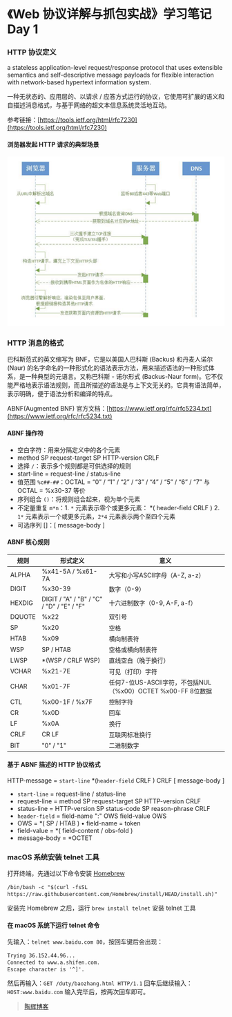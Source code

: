 # 《Web 协议详解与抓包实战》学习笔记 Day 1

### HTTP 协议定义

a stateless application-level request/response protocol that uses extensible semantics and self-descriptive message payloads for flexible interaction with network-based hypertext information system.

一种无状态的、应用层的、以请求 / 应答方式运行的协议，它使用可扩展的语义和自描述消息格式，与基于网络的超文本信息系统灵活地互动。

参考链接：[https://tools.ietf.org/html/rfc7230](https://tools.ietf.org/html/rfc7230)

#### 浏览器发起 HTTP 请求的典型场景
![image.png](img/day1/01.png)

### HTTP 消息的格式

巴科斯范式的英文缩写为 BNF，它是以美国人巴科斯 (Backus) 和丹麦人诺尔 (Naur) 的名字命名的一种形式化的语法表示方法，用来描述语法的一种形式体系，是一种典型的元语言。又称巴科斯 - 诺尔形式 (Backus-Naur form)。它不仅能严格地表示语法规则，而且所描述的语法是与上下文无关的。它具有语法简单，表示明确，便于语法分析和编译的特点。

ABNF(Augmented BNF) 官方文档：[https://www.ietf.org/rfc/rfc5234.txt](https://www.ietf.org/rfc/rfc5234.txt)

#### ABNF 操作符

* 空白字符：用来分隔定义中的各个元素
* method SP request-target SP HTTP-version CRLF
* 选择 `/`：表示多个规则都是可供选择的规则
* start-line = request-line / status-line
* 值范围 `%c##-##`：OCTAL = “0” / “1” / “2” / “3” / “4” / “5” / “6” / “7” 与 OCTAL = %x30-37 等价
* 序列组合 `()`：将规则组合起来，视为单个元素
* 不定量重复 `m*n`：1. `*` 元素表示零个或更多元素： *( header-field CRLF ) 2. `1*` 元素表示一个或更多元素，`2*4` 元素表示两个至四个元素
* 可选序列 []：[ message-body ]

#### ABNF 核心规则

|规则|形式定义| 意义                                            |
|-----|-------|-----------------------------------------------|
|ALPHA|%x41-5A / %x61-7A | 大写和小写ASCII字母（A-Z, a-z）                        |
|DIGIT |%x30-39| 数字（0-9）                                       |
|HEXDIG |DIGIT / "A" / "B" / "C" / "D" / "E" / "F" | 十六进制数字（0-9, A-F, a-f）                         |
|DQUOTE |%x22 | 双引号                                           |
|SP |%x20 | 空格                                            |
|HTAB| %x09 | 横向制表符                                         |
|WSP |SP / HTAB | 空格或横向制表符                                      |
|LWSP |*(WSP / CRLF WSP) | 直线空白（晚于换行）                                    |
|VCHAR |%x21-7E | 可见（打印）字符                                      |
|CHAR| %x01-7F | 任何7-位US-ASCII字符，不包括NUL（%x00）OCTET %x00-FF 8位数据 |
|CTL| %x00-1F / %x7F | 控制字符                                          |
|CR |%x0D | 回车                                            |
|LF |%x0A | 换行                                            |
|CRLF |CR LF | 互联网标准换行                                       |
|BIT |"0" / "1" | 二进制数字                                         |

#### 基于 ABNF 描述的 HTTP 协议格式

HTTP-message = `start-line` *(`header-field` CRLF ) CRLF [ message-body ]
* `start-line` = request-line / status-line
* request-line = method SP request-target SP HTTP-version CRLF
* status-line = HTTP-version SP status-code SP reason-phrase CRLF
* `header-field` = field-name ":" OWS field-value OWS
* OWS = *( SP / HTAB ) • field-name = token
* field-value = *( field-content / obs-fold )
* message-body = *OCTET

### macOS 系统安装 telnet 工具

打开终端，先通过以下命令安装 [Homebrew](https://brew.sh/index_zh-cn)
```
/bin/bash -c "$(curl -fsSL https://raw.githubusercontent.com/Homebrew/install/HEAD/install.sh)"
```
安装完 Homebrew 之后，运行 `brew install telnet` 安装 telnet 工具

#### 在 macOS 系统下运行 telnet 命令

先输入：`telnet www.baidu.com 80`，按回车键后会出现：
```
Trying 36.152.44.96...
Connected to www.a.shifen.com.
Escape character is '^]'.
```
然后再输入：`GET /duty/baozhang.html HTTP/1.1`
回车后继续输入：`HOST:www.baidu.com`
输入完毕后，按两次回车即可。

> [陶辉博客](https://www.taohui.pub/)
